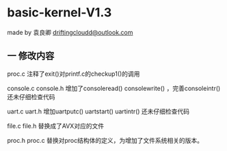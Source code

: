 # basic-kernel-V1.3
made by 袁良卿 driftingcloudd@outlook.com
## 一 修改内容
proc.c 
注释了exit()对printf.c的checkup1()的调用

console.c console.h
增加了consoleread() consolewrite() ，完善consoleintr() 还未仔细检查代码

uart.c uart.h
增加uartputc() uartstart() uartintr() 还未仔细检查代码

file.c file.h
替换成了AVX对应的文件

proc.h proc.c 
替换对proc结构体的定义，为增加了文件系统相关的版本。

